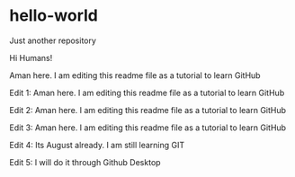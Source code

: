 # hello-world
Just another repository

Hi Humans!

Aman here. I am editing this readme file as a tutorial to learn GitHub

Edit 1:
Aman here. I am editing this readme file as a tutorial to learn GitHub

Edit 2:
Aman here. I am editing this readme file as a tutorial to learn GitHub

Edit 3:
Aman here. I am editing this readme file as a tutorial to learn GitHub

Edit 4:
Its August already. I am still learning GIT

Edit 5:
I will do it through Github Desktop
